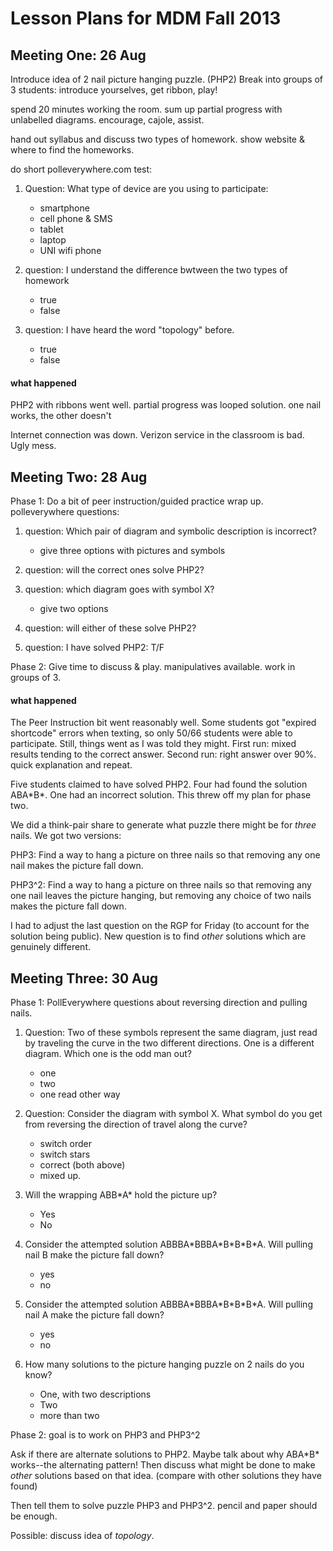 Lesson Plans for MDM Fall 2013
===============================

Meeting One: 26 Aug
-------------------

Introduce idea of 2 nail picture hanging puzzle. (PHP2)
Break into groups of 3 students: introduce yourselves, get ribbon, play!

spend 20 minutes working the room. sum up partial progress with unlabelled diagrams.
encourage, cajole, assist.

hand out syllabus and discuss two types of homework.
show website & where to find the homeworks.

do short polleverywhere.com test:

1. Question: What type of device are you using to participate:
    + smartphone
    + cell phone & SMS
    + tablet
    + laptop
    + UNI wifi phone

2. question: I understand the difference bwtween the two types of homework
    + true
    + false

3. question: I have heard the word "topology" before.
    + true
    + false

#### what happened ####
PHP2 with ribbons went well. partial progress was looped solution. one nail works, the other doesn't

Internet connection was down. Verizon service in the classroom is bad. Ugly mess.


Meeting Two: 28 Aug
-------------------

Phase 1: Do a bit of peer instruction/guided practice wrap up. polleverywhere questions:

1. question: Which pair of diagram and symbolic description is incorrect?
    + give three options with pictures and symbols

2. question: will the correct ones solve PHP2?

3. question: which diagram goes with symbol X?
    + give two options

4. question: will either of these solve PHP2?

5. question: I have solved PHP2:  T/F

Phase 2: Give time to discuss & play. manipulatives available. work in groups of 3.

#### what happened ####

The Peer Instruction bit went reasonably well. Some students got "expired shortcode" errors when texting, so only 50/66 students were able to participate.
Still, things went as I was told they might. First run: mixed results tending to the correct answer. Second run: right answer over 90%. quick explanation and repeat.

Five students claimed to have solved PHP2. Four had found the solution ABA\*B\*. One had an incorrect solution. This threw off my plan for phase two.

We did a think-pair share to generate what puzzle there might be for _three_ nails. We got two versions:

PHP3: Find a way to hang a picture on three nails so that removing any one nail makes the picture fall down.

PHP3^2: Find a way to hang a picture on three nails so that removing any one nail leaves the picture hanging, but removing any choice of two nails makes the picture fall down.

I had to adjust the last question on the RGP for Friday (to account for the solution being public). New question is to find _other_ solutions which are genuinely different.


Meeting Three: 30 Aug
---------------------

Phase 1: PollEverywhere questions about reversing direction and pulling nails.

1. Question: Two of these symbols represent the same diagram, just read by traveling the curve in the two different directions. One is a different diagram. Which one is the odd man out?
    + one
    + two
    + one read other way

2. Question: Consider the diagram with symbol X. What symbol do you get from reversing the direction of travel along the curve?
    + switch order
    + switch stars
    + correct (both above)
    + mixed up.

3. Will the wrapping ABB\*A\* hold the picture up?
    + Yes
    + No

4. Consider the attempted solution ABBBA\*BBBA\*B\*B\*B\*A. Will pulling nail B make the picture fall down?
    + yes
    + no

5. Consider the attempted solution ABBBA\*BBBA\*B\*B\*B\*A. Will pulling nail A make the picture fall down?
    + yes
    + no

6. How many solutions to the picture hanging puzzle on 2 nails do you know?
    + One, with two descriptions
    + Two
    + more than two

Phase 2: goal is to work on PHP3 and PHP3^2


Ask if there are alternate solutions to PHP2.
Maybe talk about why ABA\*B\* works--the alternating pattern!
Then discuss what might be done to make _other_ solutions based on that idea.
(compare with other solutions they have found)

Then tell them to solve puzzle PHP3 and PHP3^2. pencil and paper should be enough.

Possible: discuss idea of _topology_.




























